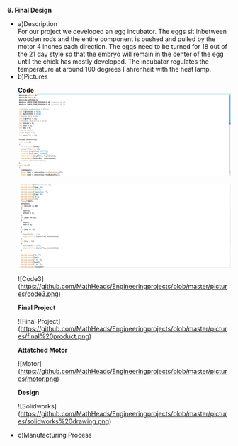 <b>6. Final Design</b>

<ul>

<li>a)Description</li>
For our project we developed an egg incubator. The eggs sit inbetween wooden rods and the entire component is pushed and pulled by the motor 4 inches each direction. The eggs need to be turned for 18 out of the 21 day style so that the embryo will remain in the center of the egg until the chick has mostly developed. The incubator regulates the temperature at around 100 degrees Fahrenheit with the heat lamp.

<li>b)Pictures</li>
  
<b>Code</b>
![Code](https://github.com/MathHeads/Engineeringprojects/blob/master/pictures/code1.png)

![Code2](https://github.com/MathHeads/Engineeringprojects/blob/master/pictures/code2.png)

![Code3] (https://github.com/MathHeads/Engineeringprojects/blob/master/pictures/code3.png)

<b>Final Project</b>

![Final Project] (https://github.com/MathHeads/Engineeringprojects/blob/master/pictures/final%20product.png)

<b>Attatched Motor</b>

![Motor] (https://github.com/MathHeads/Engineeringprojects/blob/master/pictures/motor.png)

<b>Design</b>

![Solidworks] (https://github.com/MathHeads/Engineeringprojects/blob/master/pictures/solidworks%20drawing.png)

  
<li>c)Manufacturing Process</li>
